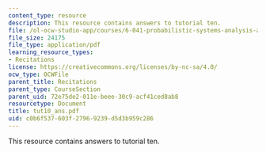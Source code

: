 ```yaml
---
content_type: resource
description: This resource contains answers to tutorial ten.
file: /ol-ocw-studio-app/courses/6-041-probabilistic-systems-analysis-and-applied-probability-spring-2006/c0b6f537603f27969239d5d3b959c286_tut10_ans.pdf
file_size: 24175
file_type: application/pdf
learning_resource_types:
- Recitations
license: https://creativecommons.org/licenses/by-nc-sa/4.0/
ocw_type: OCWFile
parent_title: Recitations
parent_type: CourseSection
parent_uid: 72e75de2-011e-beee-30c9-acf41ced8ab8
resourcetype: Document
title: tut10_ans.pdf
uid: c0b6f537-603f-2796-9239-d5d3b959c286
---
```

This resource contains answers to tutorial ten.